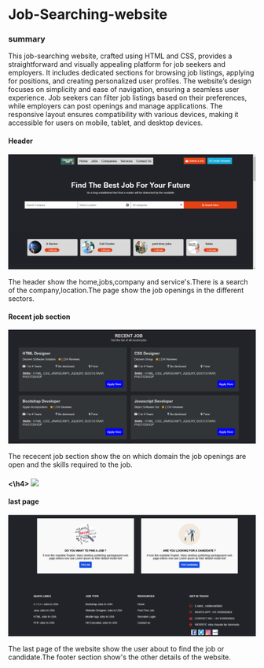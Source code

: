 <h1>
  Job-Searching-website
</h1>
<h3>
  summary 
</h3>
<p>
  This job-searching website, crafted using HTML and CSS, provides a straightforward and visually appealing platform for job seekers and employers. It includes dedicated sections for browsing job listings, applying for positions, and creating personalized user profiles. The website’s design focuses on simplicity and ease of navigation, ensuring a seamless user experience. Job seekers can filter job listings based on their preferences, while employers can post openings and manage applications. The responsive layout ensures compatibility with various devices, making it accessible for users on mobile, tablet, and desktop devices.
</p>
<h4>
  Header 
</h4>
<img src = "searchin.png">
<p>
  The header show the home,jobs,company and service's.There is a search of the company,location.The page show the job openings in the different sectors.
</p>
<h4>
  Recent job section
</h4>
<img src = "companys.png">
<p>
  The rececent job section show the  on which domain the job openings are open and the skills required to the job.
</p>
<h4>
<\h4>
<img src = =" hiring.png'>
<h4>
  last page
</h4>
<img src = "lastpage.png">
<p>
  The last page of the website show the user about to find the job or candidate.The footer section show's the other details of the website.
</p>
